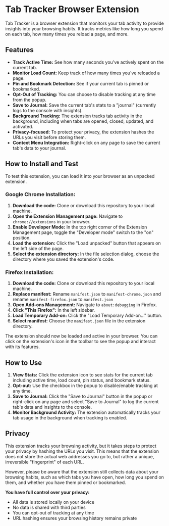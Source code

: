 # Tab Tracker Browser Extension

Tab Tracker is a browser extension that monitors your tab activity to provide insights into your browsing habits. It tracks metrics like how long you spend on each tab, how many times you reload a page, and more.

## Features

*   **Track Active Time:** See how many seconds you've actively spent on the current tab.
*   **Monitor Load Count:** Keep track of how many times you've reloaded a page.
*   **Pin and Bookmark Detection:** See if your current tab is pinned or bookmarked.
*   **Opt-Out of Tracking:** You can choose to disable tracking at any time from the popup.
*   **Save to Journal:** Save the current tab's stats to a "journal" (currently logs to the console with insights).
*   **Background Tracking:** The extension tracks tab activity in the background, including when tabs are opened, closed, updated, and activated.
*   **Privacy-focused:** To protect your privacy, the extension hashes the URLs you visit before storing them.
*   **Context Menu Integration:** Right-click on any page to save the current tab's data to your journal.

## How to Install and Test

To test this extension, you can load it into your browser as an unpacked extension. 

### Google Chrome Installation:

1.  **Download the code:** Clone or download this repository to your local machine.
2.  **Open the Extension Management page:** Navigate to `chrome://extensions` in your browser.
3.  **Enable Developer Mode:** In the top right corner of the Extension Management page, toggle the "Developer mode" switch to the "on" position.
4.  **Load the extension:** Click the "Load unpacked" button that appears on the left side of the page.
5.  **Select the extension directory:** In the file selection dialog, choose the directory where you saved the extension's code.

### Firefox Installation:

1.  **Download the code:** Clone or download this repository to your local machine.
2.  **Replace manifest:** Rename `manifest.json` to `manifest-chrome.json` and rename `manifest-firefox.json` to `manifest.json`
3.  **Open Add-ons Management:** Navigate to `about:debugging` in Firefox.
4.  **Click "This Firefox":** In the left sidebar.
5.  **Load Temporary Add-on:** Click the "Load Temporary Add-on..." button.
6.  **Select manifest:** Choose the `manifest.json` file in the extension directory.

The extension should now be loaded and active in your browser. You can click on the extension's icon in the toolbar to see the popup and interact with its features.

## How to Use

1. **View Stats:** Click the extension icon to see stats for the current tab including active time, load count, pin status, and bookmark status.
2. **Opt-out:** Use the checkbox in the popup to disable/enable tracking at any time.
3. **Save to Journal:** Click the "Save to Journal" button in the popup or right-click on any page and select "Save to Journal" to log the current tab's data and insights to the console.
4. **Monitor Background Activity:** The extension automatically tracks your tab usage in the background when tracking is enabled.

## Privacy

This extension tracks your browsing activity, but it takes steps to protect your privacy by hashing the URLs you visit. This means that the extension does not store the actual web addresses you go to, but rather a unique, irreversible "fingerprint" of each URL.

However, please be aware that the extension still collects data about your browsing habits, such as which tabs you have open, how long you spend on them, and whether you have them pinned or bookmarked.

**You have full control over your privacy:**
- All data is stored locally on your device
- No data is shared with third parties
- You can opt-out of tracking at any time
- URL hashing ensures your browsing history remains private
